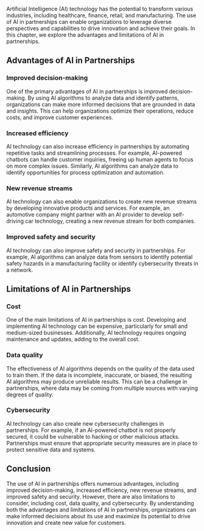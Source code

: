 
Artificial Intelligence (AI) technology has the potential to transform various industries, including healthcare, finance, retail, and manufacturing. The use of AI in partnerships can enable organizations to leverage diverse perspectives and capabilities to drive innovation and achieve their goals. In this chapter, we explore the advantages and limitations of AI in partnerships.

Advantages of AI in Partnerships
--------------------------------

### Improved decision-making

One of the primary advantages of AI in partnerships is improved decision-making. By using AI algorithms to analyze data and identify patterns, organizations can make more informed decisions that are grounded in data and insights. This can help organizations optimize their operations, reduce costs, and improve customer experiences.

### Increased efficiency

AI technology can also increase efficiency in partnerships by automating repetitive tasks and streamlining processes. For example, AI-powered chatbots can handle customer inquiries, freeing up human agents to focus on more complex issues. Similarly, AI algorithms can analyze data to identify opportunities for process optimization and automation.

### New revenue streams

AI technology can also enable organizations to create new revenue streams by developing innovative products and services. For example, an automotive company might partner with an AI provider to develop self-driving car technology, creating a new revenue stream for both companies.

### Improved safety and security

AI technology can also improve safety and security in partnerships. For example, AI algorithms can analyze data from sensors to identify potential safety hazards in a manufacturing facility or identify cybersecurity threats in a network.

Limitations of AI in Partnerships
---------------------------------

### Cost

One of the main limitations of AI in partnerships is cost. Developing and implementing AI technology can be expensive, particularly for small and medium-sized businesses. Additionally, AI technology requires ongoing maintenance and updates, adding to the overall cost.

### Data quality

The effectiveness of AI algorithms depends on the quality of the data used to train them. If the data is incomplete, inaccurate, or biased, the resulting AI algorithms may produce unreliable results. This can be a challenge in partnerships, where data may be coming from multiple sources with varying degrees of quality.

### Cybersecurity

AI technology can also create new cybersecurity challenges in partnerships. For example, if an AI-powered chatbot is not properly secured, it could be vulnerable to hacking or other malicious attacks. Partnerships must ensure that appropriate security measures are in place to protect sensitive data and systems.

Conclusion
----------

The use of AI in partnerships offers numerous advantages, including improved decision-making, increased efficiency, new revenue streams, and improved safety and security. However, there are also limitations to consider, including cost, data quality, and cybersecurity. By understanding both the advantages and limitations of AI in partnerships, organizations can make informed decisions about its use and maximize its potential to drive innovation and create new value for customers.
